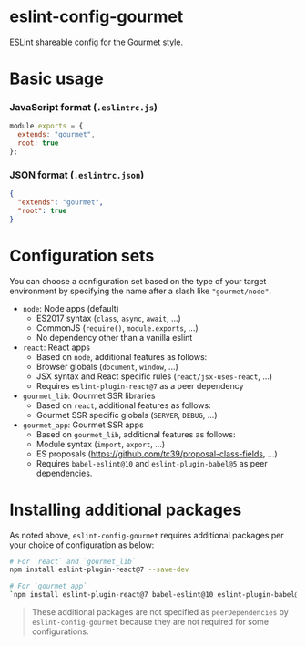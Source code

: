 # eslint-config-gourmet

ESLint shareable config for the Gourmet style.

# Basic usage

### JavaScript format (`.eslintrc.js`)
```js
module.exports = {
  extends: "gourmet",
  root: true
};
```

### JSON format (`.eslintrc.json`)
```json
{
  "extends": "gourmet",
  "root": true
}
```

# Configuration sets

You can choose a configuration set based on the type of your target environment by specifying the name after a slash like `"gourmet/node"`.

- `node`: Node apps (default)
  - ES2017 syntax (`class`, `async`, `await`, ...)
  - CommonJS (`require()`, `module.exports`, ...)
  - No dependency other than a vanilla eslint
- `react`: React apps
  - Based on `node`, additional features as follows:
  - Browser globals (`document`, `window`, ...)
  - JSX syntax and React specific rules (`react/jsx-uses-react`, ...)
  - Requires `eslint-plugin-react@7` as a peer dependency
- `gourmet_lib`: Gourmet SSR libraries
  - Based on `react`, additional features as follows:
  - Gourmet SSR specific globals (`SERVER`, `DEBUG`, ...)
- `gourmet_app`: Gourmet SSR apps
  - Based on `gourmet_lib`, additional features as follows:
  - Module syntax (`import`, `export`, ...)
  - ES proposals (https://github.com/tc39/proposal-class-fields, ...)
  - Requires `babel-eslint@10` and `eslint-plugin-babel@5` as peer dependencies.

# Installing additional packages

As noted above, `eslint-config-gourmet` requires additional packages per your choice of configuration as below:

```sh
# For `react` and `gourmet_lib`
npm install eslint-plugin-react@7 --save-dev

# For `gourmet_app`
`npm install eslint-plugin-react@7 babel-eslint@10 eslint-plugin-babel@5 --save-dev`
```

> These additional packages are not specified as `peerDependencies` by `eslint-config-gourmet` because they are not required for some configurations.
